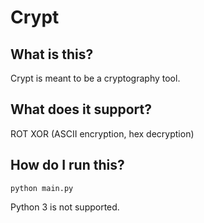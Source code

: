 Crypt
==========

What is this?
----------
Crypt is meant to be a cryptography tool.

What does it support?
----------
ROT
XOR (ASCII encryption, hex decryption)

How do I run this?
----------
`python main.py`

Python 3 is not supported.
